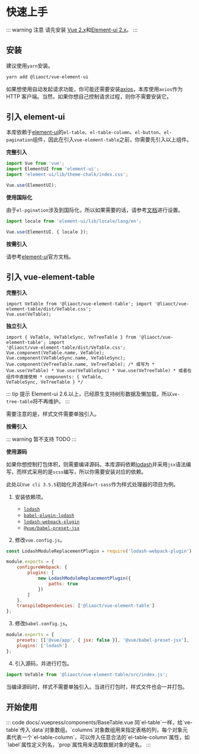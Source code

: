 # 快速上手

::: warning 注意
请先安装 [Vue 2.x](https://cn.vuejs.org/)和[Element-ui 2.x](http://element-cn.eleme.io/2.0/#/zh-CN)。
:::

## 安装

建议使用`yarn`安装。

```bash
yarn add @liaoct/vue-element-ui
```

如果想使用自动发起请求功能，你可能还需要安装[axios](https://github.com/axios/axios)，本库使用`axios`作为 HTTP 客户端。当然，如果你想自己控制请求过程，则你不需要安装它。

## 引入 element-ui

本库依赖于[element-ui](http://element-cn.eleme.io/2.0/#/zh-CN)的`el-table`、`el-table-column`、`el-button`、`el-pagination`组件，因此在引入`vue-element-table`之前，你需要先引入以上组件。

**完整引入**

```js
import Vue from 'vue';
import ElementUI from 'element-ui';
import 'element-ui/lib/theme-chalk/index.css';

Vue.use(ElementUI);
```

**使用国际化**

由于`el-pgination`涉及到国际化，所以如果需要的话，请参考[文档](http://element-cn.eleme.io/2.0/#/zh-CN/component/i18n)进行设置。

```js
import locale from 'element-ui/lib/locale/lang/en';

Vue.use(ElementUI, { locale });
```

**按需引入**

请参考[element-ui](http://element-cn.eleme.io/2.0/#/zh-CN)官方文档。

## 引入 vue-element-table

**完整引入**

```vue
import VeTable from '@liaoct/vue-element-table'; import '@liaoct/vue-element-table/dist/VeTable.css';
Vue.use(VeTable);
```

**独立引入**

```vue
import { VeTable, VeTableSync, VeTreeTable } from '@liaoct/vue-element-table'; import
'@liaoct/vue-element-table/dist/VeTable.css'; Vue.component(VeTable.name, VeTable);
Vue.component(VeTableSync.name, VeTableSync); Vue.component(VeTreeTable.name, VeTreeTable); /* 或写为 *
Vue.use(VeTable) * Vue.use(VeTableSync) * Vue.use(VeTreeTable) * 或者在组件中直接使用 * components: { VeTable,
VeTableSync, VeTreeTable } */
```

::: tip 提示
Element-ui 2.6.以上，已经原生支持树形数据及懒加载，所以`ve-tree-table`将不再维护。
:::

需要注意的是，样式文件需要单独引入。

**按需引入**

::: warning 暂不支持
TODO
:::

**使用源码**

如果你想控制打包体积，则需要编译源码。本库源码依赖[lodash](https://www.lodashjs.com/)并采用`jsx`语法编写，而样式采用的是`scss`编写，所以你需要安装对应的依赖。

此处以`Vue cli 3.5.5`初始化并选择`dart-sass`作为样式处理器的项目为例。

1. 安装依赖项。

    - [`lodash`](https://www.npmjs.com/package/lodash)
    - [`babel-plugin-lodash`](https://www.npmjs.com/package/babel-plugin-lodash)
    - [`lodash-webpack-plugin`](https://www.npmjs.com/package/lodash-webpack-plugin)
    - [`@vue/babel-preset-jsx`](https://www.npmjs.com/package/@vue/babel-preset-app)

2. 修改`vue.config.js`。

```js
const LodashModuleReplacementPlugin = require('lodash-webpack-plugin');

module.exports = {
    configureWebpack: {
        plugins: [
            new LodashModuleReplacementPlugin({
                paths: true
            })
        ]
    },
    transpileDependencies: ['@liaoct/vue-element-table']
};
```

3. 修改`babel.config.js`。

```js
module.exports = {
    presets: [['@vue/app', { jsx: false }], '@vue/babel-preset-jsx'],
    plugins: ['lodash']
};
```

4. 引入源码，并进行打包。

```js
import VeTable from '@liaoct/vue-element-table/src/index.js';
```

当编译源码时，样式不需要单独引入。当进行打包时，样式文件也会一并打包。

## 开始使用

<ClientOnly>
<CodeExample title="基础示例" description="创建一个基础功能表格，自动处理分页。">
<BaseTable slot="example" />
::: code docs/.vuepress/components/BaseTable.vue
同`el-table`一样，给`ve-table`传入`data`对象数组。`columns`对象数组用来指定表格的列，每个对象元素代表一个`el-table-column`，可以传入任意合法的`el-table-column`属性，如`label`属性定义列名，`prop`属性用来选取数据对象的键名。
:::
</CodeExample>
</ClientOnly>
